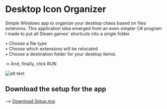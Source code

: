 # Desktop Icon Organizer
Simple Windows app to organize your desktop chaos based on files extenions. This application idea emerged from an even simpler C# program I made to put all Steam games' shortcuts into a single folder.

• Choose a file type\
• Choose which extensions will be relocated\
• Choose a destination folder for your desktop items\

→ And, finally, click RUN





![alt text](https://i.pinimg.com/originals/2c/38/7c/2c387cdf0f79923eb7f6a29af40a0fb5.jpg)


## Download the setup for the app

--> [Download Setup.msi](https://github.com/TomasMileto/Desktop-Icon-Organizer/blob/main/Setup.msi?raw=true "You can trust me")

